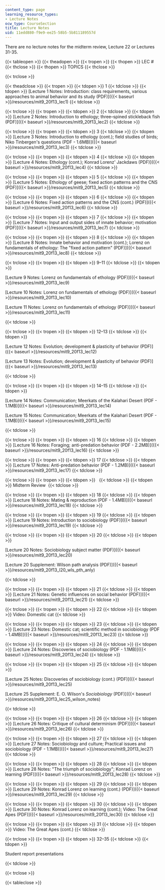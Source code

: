 ```yaml
---
content_type: page
learning_resource_types:
- Lecture Notes
ocw_type: CourseSection
title: Lecture Notes
uid: 11edd880-f9e9-ee25-58b5-5b811189557d
---
```


There are no lecture notes for the midterm review, Lecture 22 or Lectures 31-35.

{{< tableopen >}}
{{< theadopen >}}
{{< tropen >}}
{{< thopen >}}
LEC #
{{< thclose >}}
{{< thopen >}}
TOPICS
{{< thclose >}}

{{< trclose >}}

{{< theadclose >}}
{{< tropen >}}
{{< tdopen >}}
1
{{< tdclose >}}
{{< tdopen >}}
[Lecture 1 Notes: Introduction: class requirements, various approaches to animal behavior and its study (PDF)]({{< baseurl >}}/resources/mit9_20f13_lec1)
{{< tdclose >}}

{{< trclose >}}
{{< tropen >}}
{{< tdopen >}}
2
{{< tdclose >}}
{{< tdopen >}}
[Lecture 2 Notes: Introduction to ethology; three–spined stickleback fish (PDF)]({{< baseurl >}}/resources/mit9_20f13_lec2)
{{< tdclose >}}

{{< trclose >}}
{{< tropen >}}
{{< tdopen >}}
3
{{< tdclose >}}
{{< tdopen >}}
[Lecture 3 Notes: Introduction to ethology (cont.); field studies of birds; Niko Tinbergen's questions (PDF - 1.6MB)]({{< baseurl >}}/resources/mit9_20f13_lec3)
{{< tdclose >}}

{{< trclose >}}
{{< tropen >}}
{{< tdopen >}}
4
{{< tdclose >}}
{{< tdopen >}}
[Lecture 4 Notes: Ethology (cont.); Konrad Lorenz' Jackdaws (PDF)]({{< baseurl >}}/resources/mit9_20f13_lec4)
{{< tdclose >}}

{{< trclose >}}
{{< tropen >}}
{{< tdopen >}}
5
{{< tdclose >}}
{{< tdopen >}}
[Lecture 5 Notes: Ethology of geese; fixed action patterns and the CNS (PDF)]({{< baseurl >}}/resources/mit9_20f13_lec5)
{{< tdclose >}}

{{< trclose >}}
{{< tropen >}}
{{< tdopen >}}
6
{{< tdclose >}}
{{< tdopen >}}
[Lecture 6 Notes: Fixed action patterns and the CNS (cont.) (PDF)]({{< baseurl >}}/resources/mit9_20f13_lec6)
{{< tdclose >}}

{{< trclose >}}
{{< tropen >}}
{{< tdopen >}}
7
{{< tdclose >}}
{{< tdopen >}}
[Lecture 7 Notes: Input and output sides of innate behavior; motivation (PDF)]({{< baseurl >}}/resources/mit9_20f13_lec7)
{{< tdclose >}}

{{< trclose >}}
{{< tropen >}}
{{< tdopen >}}
8
{{< tdclose >}}
{{< tdopen >}}
[Lecture 8 Notes: Innate behavior and motivation (cont.); Lorenz on fundamentals of ethology: The "fixed action pattern" (PDF)]({{< baseurl >}}/resources/mit9_20f13_lec8)
{{< tdclose >}}

{{< trclose >}}
{{< tropen >}}
{{< tdopen >}}
9–11
{{< tdclose >}}
{{< tdopen >}}


[Lecture 9 Notes: Lorenz on fundamentals of ethology (PDF)]({{< baseurl >}}/resources/mit9_20f13_lec9)

[Lecture 10 Notes: Lorenz on fundamentals of ethology (PDF)]({{< baseurl >}}/resources/mit9_20f13_lec10)

[Lecture 11 Notes: Lorenz on fundamentals of ethology (PDF)]({{< baseurl >}}/resources/mit9_20f13_lec11)


{{< tdclose >}}

{{< trclose >}}
{{< tropen >}}
{{< tdopen >}}
12–13
{{< tdclose >}}
{{< tdopen >}}


[Lecture 12 Notes: Evolution; development & plasticity of behavior (PDF)]({{< baseurl >}}/resources/mit9_20f13_lec12)

[Lecture 13 Notes: Evolution; development & plasticity of behavior (PDF)]({{< baseurl >}}/resources/mit9_20f13_lec13)


{{< tdclose >}}

{{< trclose >}}
{{< tropen >}}
{{< tdopen >}}
14–15
{{< tdclose >}}
{{< tdopen >}}


[Lecture 14 Notes: Communication; Meerkats of the Kalahari Desert (PDF - 1.1MB)]({{< baseurl >}}/resources/mit9_20f13_lec14)

[Lecture 15 Notes: Communication; Meerkats of the Kalahari Desert (PDF - 1.1MB)]({{< baseurl >}}/resources/mit9_20f13_lec15)


{{< tdclose >}}

{{< trclose >}}
{{< tropen >}}
{{< tdopen >}}
16
{{< tdclose >}}
{{< tdopen >}}
[Lecture 16 Notes: Foraging; anti-predation behavior (PDF - 2.2MB)]({{< baseurl >}}/resources/mit9_20f13_lec16)
{{< tdclose >}}

{{< trclose >}}
{{< tropen >}}
{{< tdopen >}}
17
{{< tdclose >}}
{{< tdopen >}}
[Lecture 17 Notes: Anti-predation behavior (PDF - 1.2MB)]({{< baseurl >}}/resources/mit9_20f13_lec17)
{{< tdclose >}}

{{< trclose >}}
{{< tropen >}}
{{< tdopen >}}
 
{{< tdclose >}}
{{< tdopen >}}
Midterm Review 
{{< tdclose >}}

{{< trclose >}}
{{< tropen >}}
{{< tdopen >}}
18
{{< tdclose >}}
{{< tdopen >}}
[Lecture 18 Notes: Mating & reproduction (PDF - 1.4MB)]({{< baseurl >}}/resources/mit9_20f13_lec18)
{{< tdclose >}}

{{< trclose >}}
{{< tropen >}}
{{< tdopen >}}
19
{{< tdclose >}}
{{< tdopen >}}
[Lecture 19 Notes: Introduction to sociobiology (PDF)]({{< baseurl >}}/resources/mit9_20f13_lec19)
{{< tdclose >}}

{{< trclose >}}
{{< tropen >}}
{{< tdopen >}}
20
{{< tdclose >}}
{{< tdopen >}}


[Lecture 20 Notes: Sociobiology subject matter (PDF)]({{< baseurl >}}/resources/mit9_20f13_lec20)

[Lecture 20 Supplement: Wilson path analysis (PDF)]({{< baseurl >}}/resources/mit9_20f13_l20_wls_pth_anly)


{{< tdclose >}}

{{< trclose >}}
{{< tropen >}}
{{< tdopen >}}
21
{{< tdclose >}}
{{< tdopen >}}
[Lecture 21 Notes: Genetic influences on social behavior (PDF)]({{< baseurl >}}/resources/mit9_20f13_lec21)
{{< tdclose >}}

{{< trclose >}}
{{< tropen >}}
{{< tdopen >}}
22
{{< tdclose >}}
{{< tdopen >}}
Video: Domestic cat
{{< tdclose >}}

{{< trclose >}}
{{< tropen >}}
{{< tdopen >}}
23
{{< tdclose >}}
{{< tdopen >}}
[Lecture 23 Notes: Domestic cat; scientific method in sociobiology (PDF - 1.4MB)]({{< baseurl >}}/resources/mit9_20f13_lec23)
{{< tdclose >}}

{{< trclose >}}
{{< tropen >}}
{{< tdopen >}}
24
{{< tdclose >}}
{{< tdopen >}}
[Lecture 24 Notes: Discoveries of sociobiology (PDF - 1.1MB)]({{< baseurl >}}/resources/mit9_20f13_lec24)
{{< tdclose >}}

{{< trclose >}}
{{< tropen >}}
{{< tdopen >}}
25
{{< tdclose >}}
{{< tdopen >}}


[Lecture 25 Notes: Discoveries of sociobiology (cont.) (PDF)]({{< baseurl >}}/resources/mit9_20f13_lec25)

[Lecture 25 Supplement: E. O. Wilson's _Sociobiology_ (PDF)]({{< baseurl >}}/resources/mit9_20f13_lec25_wilson_notes)


{{< tdclose >}}

{{< trclose >}}
{{< tropen >}}
{{< tdopen >}}
26
{{< tdclose >}}
{{< tdopen >}}
[Lecture 26 Notes: Critique of cultural determinism (PDF)]({{< baseurl >}}/resources/mit9_20f13_lec26)
{{< tdclose >}}

{{< trclose >}}
{{< tropen >}}
{{< tdopen >}}
27
{{< tdclose >}}
{{< tdopen >}}
[Lecture 27 Notes: Sociobiology and culture; Practical issues and sociobiology (PDF - 1.1MB)]({{< baseurl >}}/resources/mit9_20f13_lec27)
{{< tdclose >}}

{{< trclose >}}
{{< tropen >}}
{{< tdopen >}}
28
{{< tdclose >}}
{{< tdopen >}}
[Lecture 28 Notes: "The triumph of sociobiology"; Konrad Lorenz on learning (PDF)]({{< baseurl >}}/resources/mit9_20f13_lec28)
{{< tdclose >}}

{{< trclose >}}
{{< tropen >}}
{{< tdopen >}}
29
{{< tdclose >}}
{{< tdopen >}}
[Lecture 29 Notes: Konrad Lorenz on learning (cont.) (PDF)]({{< baseurl >}}/resources/mit9_20f13_lec29)
{{< tdclose >}}

{{< trclose >}}
{{< tropen >}}
{{< tdopen >}}
30
{{< tdclose >}}
{{< tdopen >}}
[Lecture 30 Notes: Konrad Lorenz on learning (cont.); Video: The Great Apes (PDF)]({{< baseurl >}}/resources/mit9_20f13_lec30)
{{< tdclose >}}

{{< trclose >}}
{{< tropen >}}
{{< tdopen >}}
31
{{< tdclose >}}
{{< tdopen >}}
Video: The Great Apes (cont.)
{{< tdclose >}}

{{< trclose >}}
{{< tropen >}}
{{< tdopen >}}
32–35
{{< tdclose >}}
{{< tdopen >}}


Student report presentations


{{< tdclose >}}

{{< trclose >}}

{{< tableclose >}}